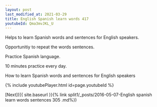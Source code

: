 ```yaml
---
layout: post
last_modified_at: 2021-03-29
title: English Spanish learn words 417 
youtubeId: Qma3mvJKL_U
---
```

 
 
Helps to learn Spanish words and sentences for English speakers.

Opportunitiy to repeat the words sentences. 

Practice Spanish language. 
 
10 minutes practice every day. 
 
How to learn Spanish words and sentences for English speakers 
 
{% include youtubePlayer.html id=page.youtubeId %}
 
 
[Next]({{ site.baseurl }}{% link  split1/_posts/2016-05-07-English spanish learn words sentences 305 .md%})
 

